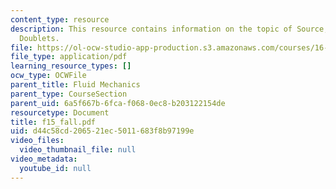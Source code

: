 ```yaml
---
content_type: resource
description: This resource contains information on the topic of Source, Sinks and
  Doublets.
file: https://ol-ocw-studio-app-production.s3.amazonaws.com/courses/16-01-unified-engineering-i-ii-iii-iv-fall-2005-spring-2006/d44c58cd206521ec5011683f8b97199e_f15_fall.pdf
file_type: application/pdf
learning_resource_types: []
ocw_type: OCWFile
parent_title: Fluid Mechanics
parent_type: CourseSection
parent_uid: 6a5f667b-6fca-f068-0ec8-b203122154de
resourcetype: Document
title: f15_fall.pdf
uid: d44c58cd-2065-21ec-5011-683f8b97199e
video_files:
  video_thumbnail_file: null
video_metadata:
  youtube_id: null
---
```

